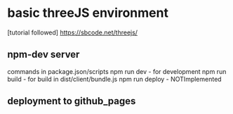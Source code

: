 # basic threeJS environment
[tutorial followed] https://sbcode.net/threejs/
## npm-dev server

commands in package.json/scripts
npm run dev - for development
npm run build - for build in dist/client/bundle.js
npm run deploy - NOTImplemented

## deployment to github_pages




